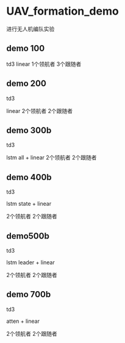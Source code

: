 # UAV_formation_demo
进行无人机编队实验

## demo 100
td3
linear
1个领航者
3个跟随者

## demo 200

td3

linear
2个领航者
2个跟随者

## demo 300b

td3

lstm all + linear
2个领航者
2个跟随者

## demo 400b

td3

lstm state + linear

2个领航者
2个跟随者

## demo500b

td3

lstm leader + linear

2个领航者
2个跟随者

## demo 700b

td3

atten + linear

2个领航者
2个跟随者
